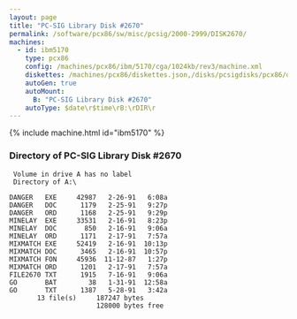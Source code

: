 ```yaml
---
layout: page
title: "PC-SIG Library Disk #2670"
permalink: /software/pcx86/sw/misc/pcsig/2000-2999/DISK2670/
machines:
  - id: ibm5170
    type: pcx86
    config: /machines/pcx86/ibm/5170/cga/1024kb/rev3/machine.xml
    diskettes: /machines/pcx86/diskettes.json,/disks/pcsigdisks/pcx86/diskettes.json
    autoGen: true
    autoMount:
      B: "PC-SIG Library Disk #2670"
    autoType: $date\r$time\rB:\rDIR\r
---
```


{% include machine.html id="ibm5170" %}

### Directory of PC-SIG Library Disk #2670

     Volume in drive A has no label
     Directory of A:\

    DANGER   EXE     42987   2-26-91   6:08a
    DANGER   DOC      1179   2-25-91   9:27p
    DANGER   ORD      1168   2-25-91   9:29p
    MINELAY  EXE     33531   2-16-91   8:23p
    MINELAY  DOC       850   2-16-91   9:06a
    MINELAY  ORD      1171   2-17-91   7:57a
    MIXMATCH EXE     52419   2-16-91  10:13p
    MIXMATCH DOC      3465   2-16-91  10:57p
    MIXMATCH FON     45936  11-12-87   1:27p
    MIXMATCH ORD      1201   2-17-91   7:57a
    FILE2670 TXT      1915   7-16-91   9:06a
    GO       BAT        38   1-31-91  12:58a
    GO       TXT      1387   5-28-91   3:42a
           13 file(s)     187247 bytes
                          128000 bytes free

